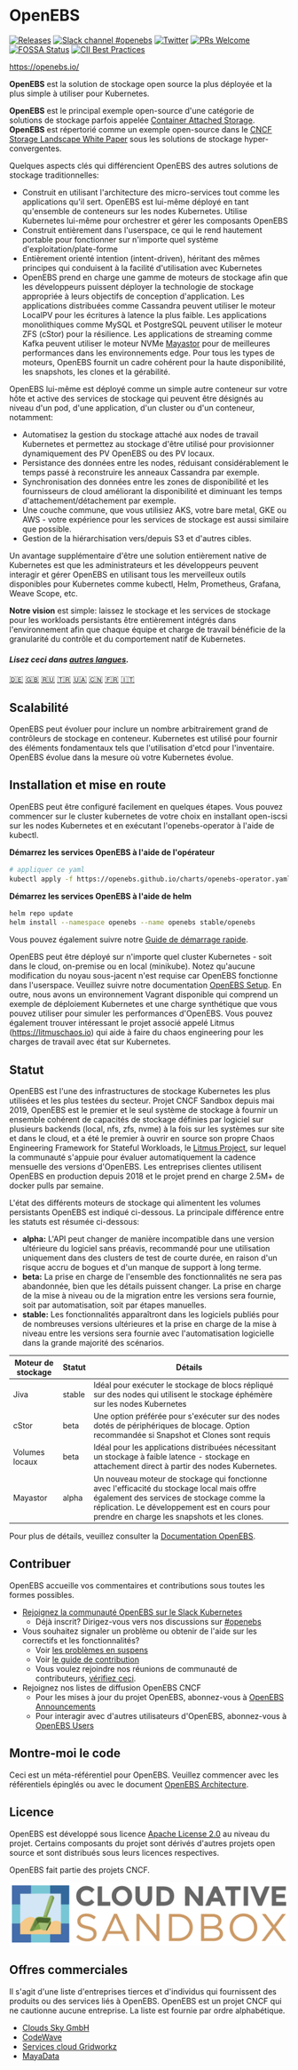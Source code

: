 # OpenEBS

[![Releases](https://img.shields.io/github/release/openebs/openebs/all.svg?style=flat-square)](https://github.com/openebs/openebs/releases)
[![Slack channel #openebs](https://img.shields.io/badge/slack-openebs-brightgreen.svg?logo=slack)](https://kubernetes.slack.com/messages/openebs)
[![Twitter](https://img.shields.io/twitter/follow/openebs.svg?style=social&label=Follow)](https://twitter.com/intent/follow?screen_name=openebs)
[![PRs Welcome](https://img.shields.io/badge/PRs-welcome-brightgreen.svg?style=flat-square)](https://github.com/openebs/openebs/blob/master/CONTRIBUTING.md)
[![FOSSA Status](https://app.fossa.com/api/projects/git%2Bgithub.com%2Fopenebs%2Fopenebs.svg?type=shield)](https://app.fossa.com/projects/git%2Bgithub.com%2Fopenebs%2Fopenebs?ref=badge_shield)
[![CII Best Practices](https://bestpractices.coreinfrastructure.org/projects/1754/badge)](https://bestpractices.coreinfrastructure.org/projects/1754)

https://openebs.io/

**OpenEBS** est la solution de stockage open source la plus déployée et la plus simple à utiliser pour Kubernetes.

**OpenEBS** est le principal exemple open-source d'une catégorie de solutions de stockage parfois appelée [Container Attached Storage](https://www.cncf.io/blog/2018/04/19/container-attached-storage-a-primer/). **OpenEBS** est répertorié comme un exemple open-source dans le [CNCF Storage Landscape White Paper](https://github.com/cncf/sig-storage/blob/master/CNCF%20Storage%20Landscape%20-%20White%20Paper.pdf) sous les solutions de stockage hyper-convergentes.

Quelques aspects clés qui différencient OpenEBS des autres solutions de stockage traditionnelles:
- Construit en utilisant l'architecture des micro-services tout comme les applications qu'il sert. OpenEBS est lui-même déployé en tant qu'ensemble de conteneurs sur les nodes Kubernetes. Utilise Kubernetes lui-même pour orchestrer et gérer les composants OpenEBS
- Construit entièrement dans l'userspace, ce qui le rend hautement portable pour fonctionner sur n'importe quel système d'exploitation/plate-forme
- Entièrement orienté intention (intent-driven), héritant des mêmes principes qui conduisent à la facilité d'utilisation avec Kubernetes
- OpenEBS prend en charge une gamme de moteurs de stockage afin que les développeurs puissent déployer la technologie de stockage appropriée à leurs objectifs de conception d'application. Les applications distribuées comme Cassandra peuvent utiliser le moteur LocalPV pour les écritures à latence la plus faible. Les applications monolithiques comme MySQL et PostgreSQL peuvent utiliser le moteur ZFS (cStor) pour la résilience. Les applications de streaming comme Kafka peuvent utiliser le moteur NVMe [Mayastor](https://github.com/openebs/Mayastor) pour de meilleures performances dans les environnements edge. Pour tous les types de moteurs, OpenEBS fournit un cadre cohérent pour la haute disponibilité, les snapshots, les clones et la gérabilité.

OpenEBS lui-même est déployé comme un simple autre conteneur sur votre hôte et active des services de stockage qui peuvent être désignés au niveau d'un pod, d'une application, d'un cluster ou d'un conteneur, notamment:
- Automatisez la gestion du stockage attaché aux nodes de travail Kubernetes et permettez au stockage d'être utilisé pour provisionner dynamiquement des PV OpenEBS ou des PV locaux.
- Persistance des données entre les nodes, réduisant considérablement le temps passé à reconstruire les anneaux Cassandra par exemple.
- Synchronisation des données entre les zones de disponibilité et les fournisseurs de cloud améliorant la disponibilité et diminuant les temps d'attachement/détachement par exemple.
- Une couche commune, que vous utilisiez AKS, votre bare metal, GKE ou AWS - votre expérience pour les services de stockage est aussi similaire que possible.
- Gestion de la hiérarchisation vers/depuis S3 et d'autres cibles.

Un avantage supplémentaire d'être une solution entièrement native de Kubernetes est que les administrateurs et les développeurs peuvent interagir et gérer OpenEBS en utilisant tous les merveilleux outils disponibles pour Kubernetes comme kubectl, Helm, Prometheus, Grafana, Weave Scope, etc.

**Notre vision** est simple: laissez le stockage et les services de stockage pour les workloads persistants être entièrement intégrés dans l'environnement afin que chaque équipe et charge de travail bénéficie de la granularité du contrôle et du comportement natif de Kubernetes.

#### *Lisez ceci dans [autres langues](TRANSLATIONS.md).*

[🇩🇪](README.de.md)
[:uk:](/README.md)
[🇷🇺](README.ru.md)
[🇹🇷](README.tr.md)
[🇺🇦](README.ua.md)
[🇨🇳](README.zh.md)
[🇫🇷](README.fr.md)
[🇮🇹](README.it.md)

## Scalabilité

OpenEBS peut évoluer pour inclure un nombre arbitrairement grand de contrôleurs de stockage en conteneur. Kubernetes est utilisé pour fournir des éléments fondamentaux tels que l'utilisation d'etcd pour l'inventaire. OpenEBS évolue dans la mesure où votre Kubernetes évolue.

## Installation et mise en route

OpenEBS peut être configuré facilement en quelques étapes. Vous pouvez commencer sur le cluster kubernetes de votre choix en installant open-iscsi sur les nodes Kubernetes et en exécutant l'openebs-operator à l'aide de kubectl.

**Démarrez les services OpenEBS à l'aide de l'opérateur**

```bash
# appliquer ce yaml
kubectl apply -f https://openebs.github.io/charts/openebs-operator.yaml
```

**Démarrez les services OpenEBS à l'aide de helm**
```bash
helm repo update
helm install --namespace openebs --name openebs stable/openebs
```

Vous pouvez également suivre notre [Guide de démarrage rapide](https://docs.openebs.io/docs/overview.html).

OpenEBS peut être déployé sur n'importe quel cluster Kubernetes - soit dans le cloud, on-premise ou en local (minikube). Notez qu'aucune modification du noyau sous-jacent n'est requise car OpenEBS fonctionne dans l'userspace. Veuillez suivre notre documentation [OpenEBS Setup](https://docs.openebs.io/docs/overview.html). En outre, nous avons un environnement Vagrant disponible qui comprend un exemple de déploiement Kubernetes et une charge synthétique que vous pouvez utiliser pour simuler les performances d'OpenEBS. Vous pouvez également trouver intéressant le projet associé appelé Litmus (https://litmuschaos.io) qui aide à faire du chaos engineering pour les charges de travail avec état sur Kubernetes.

## Statut

OpenEBS est l'une des infrastructures de stockage Kubernetes les plus utilisées et les plus testées du secteur. Projet CNCF Sandbox depuis mai 2019, OpenEBS est le premier et le seul système de stockage à fournir un ensemble cohérent de capacités de stockage définies par logiciel sur plusieurs backends (local, nfs, zfs, nvme) à la fois sur les systèmes sur site et dans le cloud, et a été le premier à ouvrir en source son propre Chaos Engineering Framework for Stateful Workloads, le [Litmus Project](https://litmuschaos.io), sur lequel la communauté s'appuie pour évaluer automatiquement la cadence mensuelle des versions d'OpenEBS. Les entreprises clientes utilisent OpenEBS en production depuis 2018 et le projet prend en charge 2.5M+ de docker pulls par semaine.

L'état des différents moteurs de stockage qui alimentent les volumes persistants OpenEBS est indiqué ci-dessous. La principale différence entre les statuts est résumée ci-dessous:
- **alpha:** L'API peut changer de manière incompatible dans une version ultérieure du logiciel sans préavis, recommandé pour une utilisation uniquement dans des clusters de test de courte durée, en raison d'un risque accru de bogues et d'un manque de support à long terme.
- **beta:** La prise en charge de l'ensemble des fonctionnalités ne sera pas abandonnée, bien que les détails puissent changer. La prise en charge de la mise à niveau ou de la migration entre les versions sera fournie, soit par automatisation, soit par étapes manuelles.
- **stable:** Les fonctionnalités apparaîtront dans les logiciels publiés pour de nombreuses versions ultérieures et la prise en charge de la mise à niveau entre les versions sera fournie avec l'automatisation logicielle dans la grande majorité des scénarios.

| Moteur de stockage | Statut | Détails |
|---|---|---|
| Jiva | stable | Idéal pour exécuter le stockage de blocs répliqué sur des nodes qui utilisent le stockage éphémère sur les nodes Kubernetes |
| cStor | beta | Une option préférée pour s'exécuter sur des nodes dotés de périphériques de blocage. Option recommandée si Snapshot et Clones sont requis |
| Volumes locaux | beta | Idéal pour les applications distribuées nécessitant un stockage à faible latence - stockage en attachement direct à partir des nodes Kubernetes. |
| Mayastor | alpha | Un nouveau moteur de stockage qui fonctionne avec l'efficacité du stockage local mais offre également des services de stockage comme la réplication. Le développement est en cours pour prendre en charge les snapshots et les clones. |

Pour plus de détails, veuillez consulter la [Documentation OpenEBS](https://docs.openebs.io/docs/next/quickstart.html).

## Contribuer

OpenEBS accueille vos commentaires et contributions sous toutes les formes possibles.

- [Rejoignez la communauté OpenEBS sur le Slack Kubernetes](https://kubernetes.slack.com)
  - Déjà inscrit? Dirigez-vous vers nos discussions sur [#openebs](https://kubernetes.slack.com/messages/openebs/)
- Vous souhaitez signaler un problème ou obtenir de l'aide sur les correctifs et les fonctionnalités?
  - Voir [les problèmes en suspens](https://github.com/openebs/openebs/issues)
  - Voir [le guide de contribution](./CONTRIBUTING.fr.md)
  - Vous voulez rejoindre nos réunions de communauté de contributeurs, [vérifiez ceci](./community/README.md).
- Rejoignez nos listes de diffusion OpenEBS CNCF
  - Pour les mises à jour du projet OpenEBS, abonnez-vous à [OpenEBS Announcements](https://lists.cncf.io/g/cncf-openebs-announcements)
  - Pour interagir avec d'autres utilisateurs d'OpenEBS, abonnez-vous à [OpenEBS Users](https://lists.cncf.io/g/cncf-openebs-users)

## Montre-moi le code

Ceci est un méta-référentiel pour OpenEBS. Veuillez commencer avec les référentiels épinglés ou avec le document [OpenEBS Architecture](./contribut/design/README.md).

## Licence

OpenEBS est développé sous licence [Apache License 2.0](https://github.com/openebs/openebs/blob/master/LICENSE) au niveau du projet. Certains composants du projet sont dérivés d'autres projets open source et sont distribués sous leurs licences respectives.

OpenEBS fait partie des projets CNCF.

[![CNCF Sandbox Project](https://raw.githubusercontent.com/cncf/artwork/master/other/cncf-sandbox/horizontal/color/cncf-sandbox-horizontal-color.png)](https://landscape.cncf.io/selected=open-ebs)

## Offres commerciales

Il s'agit d'une liste d'entreprises tierces et d'individus qui fournissent des produits ou des services liés à OpenEBS. OpenEBS est un projet CNCF qui ne cautionne aucune entreprise. La liste est fournie par ordre alphabétique.
- [Clouds Sky GmbH](https://cloudssky.com/en/)
- [CodeWave](https://codewave.eu/)
- [Services cloud Gridworkz](https://gridworkz.com/)
- [MayaData](https://mayadata.io/)
